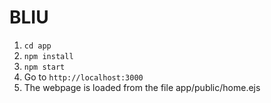 # BLIU

1. `cd app`
2. `npm install`
3. `npm start`
4. Go to `http://localhost:3000`
5. The webpage is loaded from the file app/public/home.ejs
